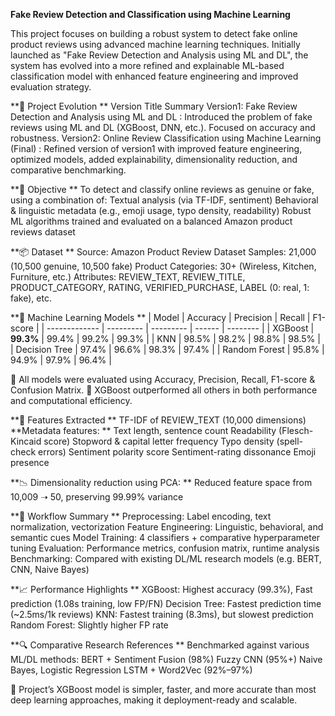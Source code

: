 **Fake Review Detection and Classification using Machine Learning**

This project focuses on building a robust system to detect fake online product reviews using advanced machine learning techniques. Initially launched as "Fake Review Detection and Analysis using ML and DL", the system has evolved into a more refined and explainable ML-based classification model with enhanced feature engineering and improved evaluation strategy.

**📌 Project Evolution
**
Version	Title	Summary
Version1: Fake Review Detection and Analysis using ML and DL : Introduced the problem of fake reviews using ML and DL (XGBoost, DNN, etc.). Focused on accuracy and robustness.
Version2:	Online Review Classification using Machine Learning (Final) :	Refined version of version1 with improved feature engineering, optimized models, added explainability, dimensionality reduction, and comparative benchmarking.

**🎯 Objective
**
To detect and classify online reviews as genuine or fake, using a combination of:
Textual analysis (via TF-IDF, sentiment)
Behavioral & linguistic metadata (e.g., emoji usage, typo density, readability)
Robust ML algorithms trained and evaluated on a balanced Amazon product reviews dataset

**📦 Dataset
**
Source: Amazon Product Review Dataset
Samples: 21,000 (10,500 genuine, 10,500 fake)
Product Categories: 30+ (Wireless, Kitchen, Furniture, etc.)
Attributes:
REVIEW_TEXT, REVIEW_TITLE, PRODUCT_CATEGORY, RATING, VERIFIED_PURCHASE, LABEL (0: real, 1: fake), etc.

**🧠 Machine Learning Models
**
| Model         | Accuracy  | Precision | Recall | F1-score |
| ------------- | --------- | --------- | ------ | -------- |
| XGBoost       | **99.3%** | 99.4%     | 99.2%  | 99.3%    |
| KNN           | 98.5%     | 98.2%     | 98.8%  | 98.5%    |
| Decision Tree | 97.4%     | 96.6%     | 98.3%  | 97.4%    |
| Random Forest | 95.8%     | 94.9%     | 97.9%  | 96.4%    |

📌 All models were evaluated using Accuracy, Precision, Recall, F1-score & Confusion Matrix.
📌 XGBoost outperformed all others in both performance and computational efficiency.

**🧪 Features Extracted
**
TF-IDF of REVIEW_TEXT (10,000 dimensions)
**Metadata features:
**
Text length, sentence count
Readability (Flesch-Kincaid score)
Stopword & capital letter frequency
Typo density (spell-check errors)
Sentiment polarity score
Sentiment-rating dissonance
Emoji presence

**📉 Dimensionality reduction using PCA:
**
Reduced feature space from 10,009 ➝ 50, preserving 99.99% variance

**🔁 Workflow Summary
**
Preprocessing: Label encoding, text normalization, vectorization
Feature Engineering: Linguistic, behavioral, and semantic cues
Model Training: 4 classifiers + comparative hyperparameter tuning
Evaluation: Performance metrics, confusion matrix, runtime analysis
Benchmarking: Compared with existing DL/ML research models (e.g. BERT, CNN, Naive Bayes)

**📈 Performance Highlights
**
XGBoost: Highest accuracy (99.3%), Fast prediction (1.08s training, low FP/FN)
Decision Tree: Fastest prediction time (~2.5ms/1k reviews)
KNN: Fastest training (8.3ms), but slowest prediction
Random Forest: Slightly higher FP rate

**🔍 Comparative Research References
**
Benchmarked against various ML/DL methods:
BERT + Sentiment Fusion (98%)
Fuzzy CNN (95%+)
Naive Bayes, Logistic Regression
LSTM + Word2Vec (92%–97%)

📌 Project’s XGBoost model is simpler, faster, and more accurate than most deep learning approaches, making it deployment-ready and scalable.

